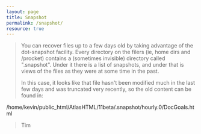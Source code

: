 ```yaml
---
layout: page
title: Snapshot
permalink: /snapshot/
resource: true
---
```

> You can recover files up to a few days old by taking advantage of 
> the dot-snapshot facility.  Every directory on the filers (ie, 
> home dirs and /procket) contains a (sometimes invisible) directory 
> called ".snapshot".  Under it there is a list of snapshots, and under 
> that is views of the files as they were at some time in the past. 
>  
> In this case, it looks like that file hasn't been modified much in 
> the last few days and was truncated very recently, so the old content 
> can be found in: 


/home/kevin/public_html/AtlasHTML/11beta/.snapshot/hourly.0/DocGoals.html 

> Tim